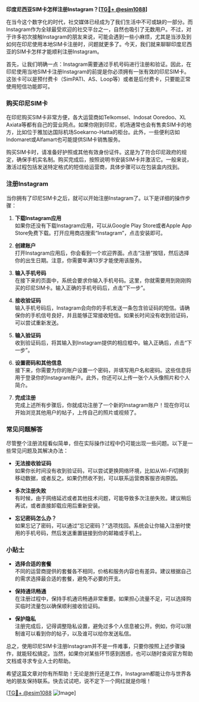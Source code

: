 **印度尼西亚SIM卡怎样注册Instagram？[[TG💪+ @esim1088](https://t.me/s/esim1088)]**

在当今这个数字化的时代，社交媒体已经成为了我们生活中不可或缺的一部分。而Instagram作为全球最受欢迎的社交平台之一，自然也吸引了无数用户。不过，对于许多初次接触Instagram的朋友来说，可能会遇到一些小麻烦，尤其是当涉及到如何在印尼使用本地SIM卡注册时，问题就更多了。今天，我们就来聊聊印度尼西亚的SIM卡怎样才能顺利注册Instagram。

首先，让我们明确一点：Instagram需要通过手机号码进行注册和验证。因此，在印尼使用当地SIM卡注册Instagram的前提是你必须拥有一张有效的印尼SIM卡。这张卡可以是预付费卡（SimPATI、AS、Loop等）或者是后付费卡，只要能正常使用短信功能即可。

### 购买印尼SIM卡

在印尼购买SIM卡非常方便，各大运营商如Telkomsel、Indosat Ooredoo、XL Axiata等都有自己的营业网点。如果你刚到印尼，机场通常也会有售卖SIM卡的地方，比如位于雅加达国际机场Soekarno-Hatta的柜台。此外，一些便利店如Indomaret或Alfamart也可能提供SIM卡销售服务。

购买SIM卡时，请准备好护照或其他有效身份证件。这是为了符合印尼政府的规定，确保手机实名制。购买完成后，按照说明书安装SIM卡并激活它。一般来说，激活过程包括发送特定格式的短信给运营商，具体步骤可以在包装盒内找到。

### 注册Instagram

当你拥有了印尼SIM卡之后，就可以开始注册Instagram了。以下是详细的操作步骤：

1. **下载Instagram应用**  
   如果你还没有下载Instagram应用，可以从Google Play Store或者Apple App Store免费下载。打开应用商店搜索“Instagram”，点击安装即可。

2. **创建账户**  
   打开Instagram应用后，你会看到一个欢迎界面。点击“注册”按钮，然后选择你的出生日期。注意，你需要年满13岁才能使用该服务。

3. **输入手机号码**  
   在接下来的页面中，系统会要求你输入手机号码。这里，你就需要用到刚刚购买的印尼SIM卡。输入正确的手机号码后，点击“下一步”。

4. **接收验证码**  
   输入手机号码后，Instagram会向你的手机发送一条包含验证码的短信。请确保你的手机信号良好，并且能够正常接收短信。如果长时间没有收到验证码，可以尝试重新发送。

5. **输入验证码**  
   收到验证码后，将其输入到Instagram提供的相应框中。输入正确后，点击“下一步”。

6. **设置密码和其他信息**  
   接下来，你需要为你的账户设置一个密码，并填写用户名和密码。这些信息将用于登录你的Instagram账户。此外，你还可以上传一张个人头像照片和个人简介。

7. **完成注册**  
   完成上述所有步骤后，你就成功注册了一个新的Instagram账户！现在你可以开始浏览其他用户的帖子，上传自己的照片或视频了。

### 常见问题解答

尽管整个注册流程看似简单，但在实际操作过程中仍可能出现一些问题。以下是一些常见问题及其解决办法：

- **无法接收验证码**  
  如果你长时间没有收到验证码，可以尝试更换网络环境，比如从Wi-Fi切换到移动数据，或者反之。如果仍然收不到，可以联系运营商客服咨询原因。

- **多次注册失败**  
  有时候，由于网络延迟或者其他技术问题，可能导致多次注册失败。建议稍后再试，或者直接卸载应用后重新安装。

- **忘记密码怎么办？**  
  如果忘记了密码，可以通过“忘记密码？”选项找回。系统会让你输入注册时使用的手机号码，然后发送重置链接到你的邮箱或手机上。

### 小贴士

- **选择合适的套餐**  
  不同的运营商提供的套餐各不相同，价格和服务内容也有差异。建议根据自己的需求选择最合适的套餐，避免不必要的开支。

- **保持通讯畅通**  
  在注册过程中，保持手机通讯畅通非常重要。如果担心流量不足，可以选择购买临时流量包以确保顺利接收验证码。

- **保护隐私**  
  注册完成后，记得调整隐私设置，避免过多个人信息被公开。例如，你可以限制谁可以看到你的帖子，以及谁可以给你发送私信。

总之，使用印尼SIM卡注册Instagram并不是一件难事，只要你按照上述步骤操作，就能轻松搞定。当然，如果你对某些环节感到困惑，也可以随时查阅官方帮助文档或寻求专业人士的帮助。

希望这篇文章对你有所帮助！无论是旅行还是工作，Instagram都能让你与世界各地的朋友保持联系。快去试试吧，说不定下一个网红就是你哦！

[[TG💪+ @esim1088](https://t.me/s/esim1088) ![Image](https://i.postimg.cc/4NQfJmqS/Snipaste-2025-05-13-00-14-12.png)]